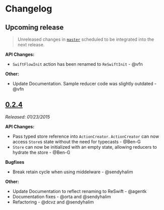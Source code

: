# Changelog

## Upcoming release

> Unreleased changes in [`master`](https://github.com/ReSwift/ReSwift) scheduled to be integrated into the next release.

**API Changes:**

- `SwiftFlowInit` action has been renamed to `ReSwiftInit` - @vfn

**Other:**

- Update Documentation. Sample reducer code was slightly outdated - @vfn

## [0.2.4](https://github.com/ReSwift/ReSwift/releases/tag/0.2.4)

*Released: 01/23/2015*

**API Changes:**

- Pass typed store reference into `ActionCreator`. `ActionCreator` can now access `Store`s state without the need for typecasts - @Ben-G
- `Store` can now be initialized with an empty state, allowing reducers to hydrate the store - @Ben-G

**Bugfixes**

- Break retain cycle when using middelware - @sendyhalim

**Other:**

- Update Documentation to reflect renaming to ReSwift - @agentk
- Documentation fixes - @orta and @sendyhalim
- Refactoring - @dcvz and @sendyhalim
